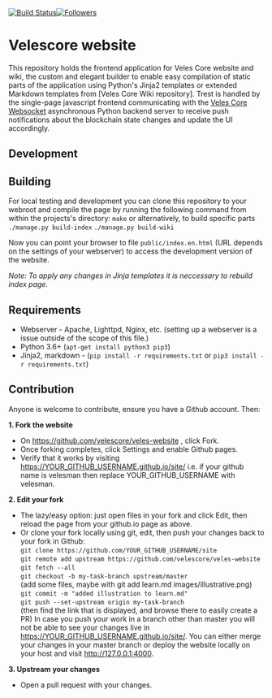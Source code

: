 [![Build Status](https://travis-ci.com/velescore/veles-website.svg?branch=master)](https://travis-ci.org/velescore/veles-website)[![Followers](https://img.shields.io/twitter/follow/velescore.svg?style=social&label=Follow)](https://twitter.com/velescore)


# Velescore website
This repository holds the frontend application for Veles Core website and wiki,
the custom and elegant builder to enable easy compilation of static parts of 
the application using Python's Jinja2 templates or extended Markdown templates
from [Veles Core Wiki repository]. Trest is handled by the single-page javascript 
frontend communicating with the [Veles Core Websocket](https://github.com/velescore/veles-webapi) 
asynchronous Python backend server to receive push notifications about 
the blockchain state changes and update the UI accordingly. 

## Development
## Building
For local testing and development you can clone
this repository to your webroot and compile the page by running the following command 
from within the projects's directory:
```make```
or alternatively, to build specific parts
```./manage.py build-index```
```./manage.py build-wiki```

Now you can point your browser to file `public/index.en.html` (URL depends on the settings of your webserver) 
to access the development version of the website.

*Note: To apply any changes in Jinja templates it is neccessary to rebuild index page.*

## Requirements
- Webserver - Apache, Lighttpd, Nginx, etc. (setting up a webserver is a issue outside of the scope of this
file.)
- Python 3.6+ (`apt-get install python3 pip3`)
- Jinja2, markdown - (`pip install -r requirements.txt` or `pip3 install -r requirements.txt`)


## Contribution
Anyone is welcome to contribute, ensure you have a Github account. Then:

**1. Fork the website**
* On https://github.com/velescore/veles-website , click Fork.
* Once forking completes, click Settings and enable Github pages.
* Verify that it works by visiting https://YOUR_GITHUB_USERNAME.github.io/site/ i.e. if your github name is velesman then replace YOUR_GITHUB_USERNAME with velesman.

**2. Edit your fork**
* The lazy/easy option: just open files in your fork and click Edit, then reload the page from your github.io page as above.
* Or clone your fork locally using git, edit, then push your changes back to your fork in Github:<br>
 `git clone https://github.com/YOUR_GITHUB_USERNAME/site`<br>
 `git remote add upstream https://github.com/velescore/veles-website`<br>
 `git fetch --all`<br>
 `git checkout -b my-task-branch upstream/master` <br>
(add some files, maybe with git add learn.md images/illustrative.png)
 `git commit -m "added illustration to learn.md"`<br>
 `git push --set-upstream origin my-task-branch`<br>
(then find the link that is displayed, and browse there to easily create a PR)
In case you push your work in a branch other than master you will not be able to see your changes live in https://YOUR_GITHUB_USERNAME.github.io/site/. You can either merge your changes in your master branch or deploy the website locally on your host and visit http://127.0.0.1:4000.

**3. Upstream your changes**
* Open a pull request with your changes.
